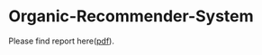 # Organic-Recommender-System

Please find report here([pdf](https://github.com/SuperMayLiO/Organic-Recommender-System/blob/master/organic-recommendation-system.pdf "pdf file")).
